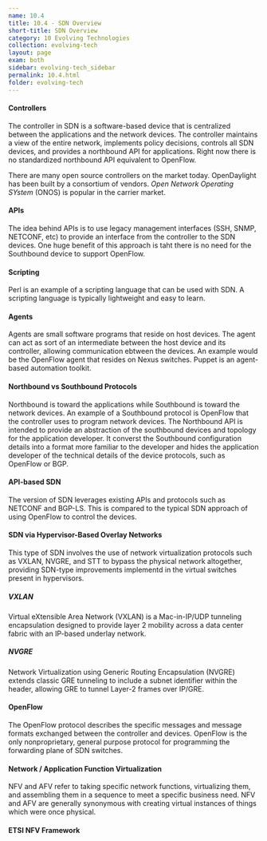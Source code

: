 ```yaml
---
name: 10.4
title: 10.4 - SDN Overview
short-title: SDN Overview
category: 10 Evolving Technologies
collection: evolving-tech
layout: page
exam: both
sidebar: evolving-tech_sidebar
permalink: 10.4.html
folder: evolving-tech
---
```


#### Controllers
The controller in SDN is a software-based device that is centralized between the applications and the network devices. The controller maintains a view of the entire network, implements policy decisions, controls all SDN devices, and provides a northbound API for applications. Right now there is no standardized northbound API equivalent to OpenFlow.

There are many open source controllers on the market today. OpenDaylight has been built by a consortium of vendors. *Open Network Operating SYstem* (ONOS) is popular in the carrier market.

#### APIs
The idea behind APIs is to use legacy management interfaces (SSH, SNMP, NETCONF, etc) to provide an interface from the controller to the SDN devices. One huge benefit of this approach is taht there is no need for the Southbound device to support OpenFlow.

#### Scripting
Perl is an example of a scripting language that can be used with SDN. A scripting language is typically lightweight and easy to learn.

#### Agents
Agents are small software programs that reside on host devices. The agent can act as sort of an intermediate between the host device and its controller, allowing communication ebtween the devices. An example would be the OpenFlow agent that resides on Nexus switches. Puppet is an agent-based automation toolkit.

#### Northbound vs Southbound Protocols
Northbound is toward the applications while Southbound is toward the network devices. An example of a Southbound protocol is OpenFlow that the controller uses to program network devices. The Northbound API is intended to provide an abstraction of the southbound devices and topology for the application developer. It converst the Southbound configuration details into a format more familiar to the developer and hides the application developer of the technical details of the device protocols, such as OpenFlow or BGP.

#### API-based SDN
The version of SDN leverages existing APIs and protocols such as NETCONF and BGP-LS. This is compared to the typical SDN approach of using OpenFlow to control the devices.

#### SDN via Hypervisor-Based Overlay Networks
This type of SDN involves the use of network virtualization protocols such as VXLAN, NVGRE, and STT to bypass the physical network altogether, providing SDN-type improvements implementd in the virtual switches present in hypervisors.
##### VXLAN
Virtual eXtensible Area Network (VXLAN) is a Mac-in-IP/UDP tunneling encapsulation designed to provide layer 2 mobility across a data center fabric with an IP-based underlay network.
##### NVGRE
Network Virtualization using Generic Routing Encapsulation (NVGRE) extends classic GRE tunneling to include a subnet identifier within the header, allowing GRE to tunnel Layer-2 frames over IP/GRE.

#### OpenFlow
The OpenFlow protocol describes the specific messages and message formats exchanged between the controller and devices. OpenFlow is the only nonproprietary, general purpose protocol for programming the forwarding plane of SDN switches.

#### Network / Application Function Virtualization
NFV and AFV refer to taking specific network functions, virtualizing them, and assembling them in a sequence to meet a specific business need. NFV and AFV are generally synonymous with creating virtual instances of things which were once physical.

#### ETSI NFV Framework
